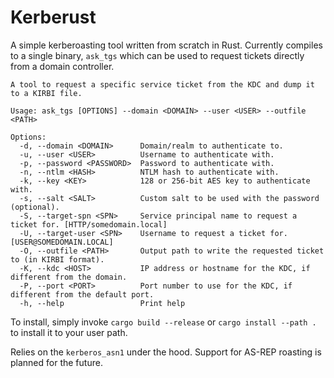 # Kerberust

A simple kerberoasting tool written from scratch in Rust. Currently compiles to a single binary, `ask_tgs` which can be used to request tickets directly from a domain controller. 

```text
A tool to request a specific service ticket from the KDC and dump it to a KIRBI file.

Usage: ask_tgs [OPTIONS] --domain <DOMAIN> --user <USER> --outfile <PATH>

Options:
  -d, --domain <DOMAIN>      Domain/realm to authenticate to.
  -u, --user <USER>          Username to authenticate with.
  -p, --password <PASSWORD>  Password to authenticate with.
  -n, --ntlm <HASH>          NTLM hash to authenticate with.
  -k, --key <KEY>            128 or 256-bit AES key to authenticate with.
  -s, --salt <SALT>          Custom salt to be used with the password (optional).
  -S, --target-spn <SPN>     Service principal name to request a ticket for. [HTTP/somedomain.local]
  -U, --target-user <SPN>    Username to request a ticket for. [USER@SOMEDOMAIN.LOCAL]
  -O, --outfile <PATH>       Output path to write the requested ticket to (in KIRBI format).
  -K, --kdc <HOST>           IP address or hostname for the KDC, if different from the domain.
  -P, --port <PORT>          Port number to use for the KDC, if different from the default port.
  -h, --help                 Print help
```

To install, simply invoke `cargo build --release` or `cargo install --path .` to install it to your user path.

Relies on the `kerberos_asn1` under the hood. Support for AS-REP roasting is planned for the future.
